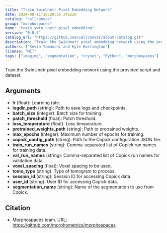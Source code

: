 ```yaml
---
title: "Train SwinUnetr Pixel Embedding Network"
date: 2024-08-11T10:28:56.345220
catalog: "cellcanvas"
group: "morphospaces"
name: "train_swin_unetr_pixel_embedding"
version: "0.0.5"
catalog_url: "https://github.com/cellcanvas/album-catalog.git"
description: "Train the SwinUnetr pixel embedding network using the provided script and dataset."
authors: ["Kevin Yamauchi and Kyle Harrington"]
license: "MIT"
tags: ["imaging", "segmentation", "cryoet", "Python", "morphospaces"]
---
```


Train the SwinUnetr pixel embedding network using the provided script and dataset.

## Arguments

- **lr** (float): Learning rate.
- **logdir_path** (string): Path to save logs and checkpoints.
- **batch_size** (integer): Batch size for training.
- **patch_threshold** (float): Patch threshold.
- **loss_temperature** (float): Loss temperature.
- **pretrained_weights_path** (string): Path to pretrained weights.
- **max_epochs** (integer): Maximum number of epochs for training.
- **copick_config_path** (string): Path to the Copick configuration JSON file.
- **train_run_names** (string): Comma-separated list of Copick run names for training data.
- **val_run_names** (string): Comma-separated list of Copick run names for validation data.
- **voxel_spacing** (float): Voxel spacing to be used.
- **tomo_type** (string): Type of tomogram to process.
- **session_id** (string): Session ID for accessing Copick data.
- **user_id** (string): User ID for accessing Copick data.
- **segmentation_name** (string): Name of the segmentation to use from Copick.

## Citation

- Morphospaces team.
  URL: https://github.com/morphometrics/morphospaces

